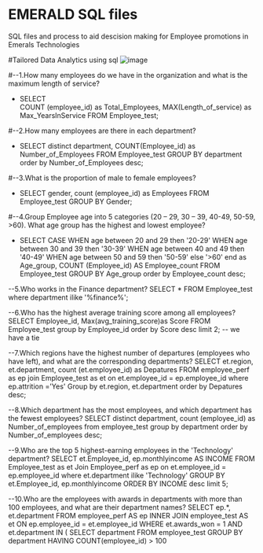 # EMERALD SQL files
SQL files and process to aid descision making for Employee promotions in Emerals Technologies

#Tailored Data Analytics using sql 
![image](https://github.com/AyodejiK101/EMERALD-data/assets/140984130/4d1a3843-b371-4464-ac03-54a7b3755c08)


#--1.How many employees do we have in the organization and what is the maximum length of service?
- SELECT  
	COUNT (employee_id) as Total_Employees,
	MAX(Length_of_service) as Max_YearsInService
FROM Employee_test;

#--2.How many employees are there in each department?
- SELECT 
	distinct department,
	COUNT(Employee_id) as Number_of_Employees
FROM Employee_test
GROUP BY department
order by Number_of_Employees desc;

#--3.What is the proportion of male to female employees?
- SELECT
	gender,
	count (employee_id) as Employees
FROM
	Employee_test
GROUP BY Gender;

#--4.Group Employee age into 5 categories (20 – 29, 30 – 39, 40-49, 50-59, >60). What age group has the highest and lowest employee?
- SELECT 
	CASE
	WHEN age between 20 and 29 then '20-29'
	WHEN age between 30 and 39 then '30-39'
	WHEN age between 40 and 49 then '40-49'
	WHEN age between 50 and 59 then '50-59'
	else '>60'
	end as Age_group,
COUNT (Employee_id) AS Employee_count
FROM Employee_test
GROUP BY Age_group
order by Employee_count desc;

--5.Who works in the Finance department?
SELECT *
FROM Employee_test
where department  ilike '%finance%';

--6.Who has the highest average training score among all employees?
SELECT 
	Employee_id, 
	Max(avg_training_score)as Score
FROM Employee_test
group by Employee_id
order by Score desc
limit 2; -- we have a tie

--7.Which regions have the highest number of departures (employees who have left), and what are the corresponding departments?
SELECT
	et.region, et.department, count (et.employee_id) as Depatures
FROM employee_perf as ep
	join Employee_test as et 
	on et.employee_id = ep.employee_id
where ep.attrition ='Yes'
Group by et.region, et.department
order by Depatures desc;

--8.Which department has the most employees, and which department has the fewest employees?
SELECT 
	distinct department, count (employee_id) as Number_of_employees
	from employee_test
	group by department
	order by Number_of_employees desc;
	
--9.Who are the top 5 highest-earning employees in the 'Technology' department?
SELECT
	et.Employee_id, ep.monthlyincome AS INCOME
FROM 
	Employee_test as et
Join Employee_perf as ep
	on et.employee_id = ep.employee_id
where et.department ilike 'Technology'
GROUP BY et.Employee_id, ep.monthlyincome 
ORDER BY INCOME desc
limit 5;

--10.Who are the employees with awards in departments with more than 100 employees, and what are their department names?
SELECT 
	ep.*, et.department
FROM employee_perf AS ep
INNER JOIN employee_test AS et 
          ON ep.employee_id = et.employee_id
WHERE et.awards_won = 1
AND et.department IN (
    SELECT department
    FROM employee_test
    GROUP BY department
    HAVING COUNT(employee_id) > 100
